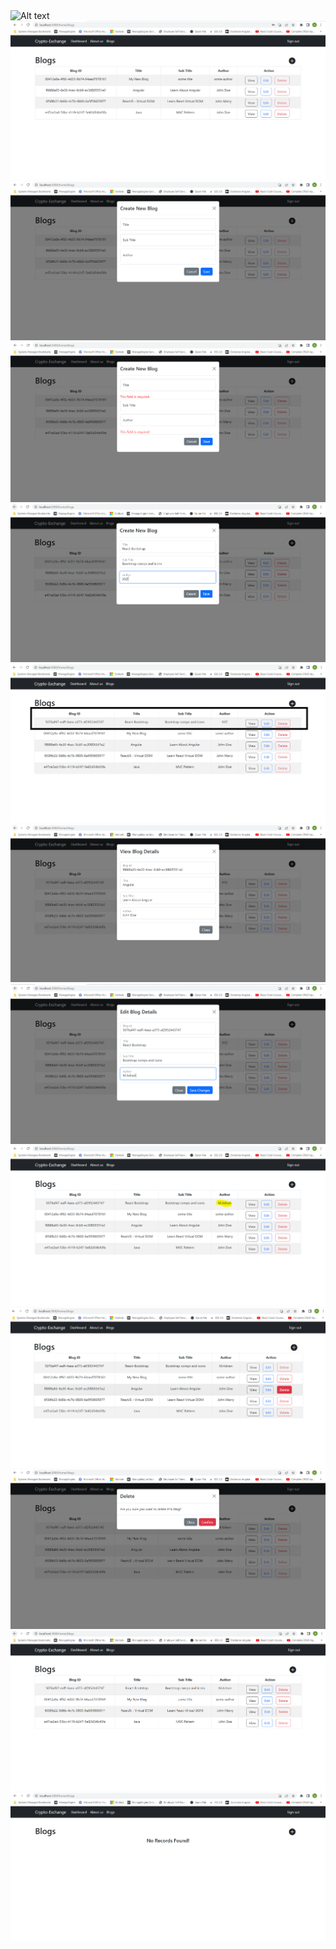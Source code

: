 <img src="public/screenshots/Slide29.PNG" alt="Alt text" title="Optional title">
<img src="public/screenshots/Slide18.PNG" alt="Alt text" title="Optional title">
<img src="public/screenshots/Slide19.PNG" alt="Alt text" title="Optional title">
<img src="public/screenshots/Slide20.PNG" alt="Alt text" title="Optional title">
<img src="public/screenshots/Slide21.PNG" alt="Alt text" title="Optional title">
<img src="public/screenshots/Slide22.PNG" alt="Alt text" title="Optional title">
<img src="public/screenshots/Slide23.PNG" alt="Alt text" title="Optional title">
<img src="public/screenshots/Slide24.PNG" alt="Alt text" title="Optional title">
<img src="public/screenshots/Slide25.PNG" alt="Alt text" title="Optional title">
<img src="public/screenshots/Slide26.PNG" alt="Alt text" title="Optional title">
<img src="public/screenshots/Slide27.PNG" alt="Alt text" title="Optional title">
<img src="public/screenshots/Slide28.PNG" alt="Alt text" title="Optional title">
<img src="public/screenshots/Slide30.PNG" alt="Alt text" title="Optional title">
